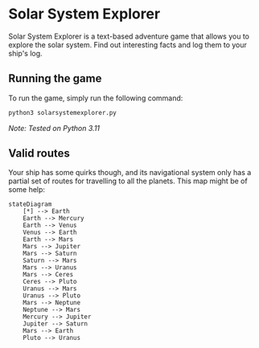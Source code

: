 # Solar System Explorer

Solar System Explorer is a text-based adventure game that allows you to explore the solar system. Find out interesting facts and log them to your ship's log.

## Running the game

To run the game, simply run the following command:

```bash
python3 solarsystemexplorer.py
```

*Note: Tested on Python 3.11*

## Valid routes

Your ship has some quirks though, and its navigational system only has a partial set of routes for travelling to all the planets. This map might be of some help:

```mermaid
stateDiagram
    [*] --> Earth
    Earth --> Mercury 
    Earth --> Venus 
    Venus --> Earth 
    Earth --> Mars 
    Mars --> Jupiter 
    Mars --> Saturn 
    Saturn --> Mars 
    Mars --> Uranus 
    Mars --> Ceres
    Ceres --> Pluto
    Uranus --> Mars 
    Uranus --> Pluto 
    Mars --> Neptune 
    Neptune --> Mars 
    Mercury --> Jupiter 
    Jupiter --> Saturn 
    Mars --> Earth
    Pluto --> Uranus
```
